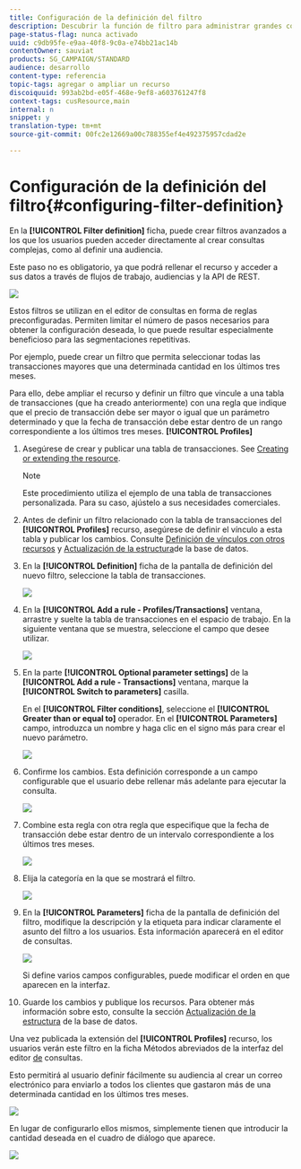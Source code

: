 ```yaml
---
title: Configuración de la definición del filtro
description: Descubrir la función de filtro para administrar grandes conjuntos de datos.
page-status-flag: nunca activado
uuid: c9db95fe-e9aa-40f8-9c0a-e74bb21ac14b
contentOwner: sauviat
products: SG_CAMPAIGN/STANDARD
audience: desarrollo
content-type: referencia
topic-tags: agregar o ampliar un recurso
discoiquuid: 993ab2bd-e05f-468e-9ef8-a603761247f8
context-tags: cusResource,main
internal: n
snippet: y
translation-type: tm+mt
source-git-commit: 00fc2e12669a00c788355ef4e492375957cdad2e

---
```



# Configuración de la definición del filtro{#configuring-filter-definition}

En la **[!UICONTROL Filter definition]** ficha, puede crear filtros avanzados a los que los usuarios pueden acceder directamente al crear consultas complejas, como al definir una audiencia.

Este paso no es obligatorio, ya que podrá rellenar el recurso y acceder a sus datos a través de flujos de trabajo, audiencias y la API de REST.

![](assets/custom_resource_filter-definition.png)

Estos filtros se utilizan en el editor de consultas en forma de reglas preconfiguradas. Permiten limitar el número de pasos necesarios para obtener la configuración deseada, lo que puede resultar especialmente beneficioso para las segmentaciones repetitivas.

Por ejemplo, puede crear un filtro que permita seleccionar todas las transacciones mayores que una determinada cantidad en los últimos tres meses.

Para ello, debe ampliar el recurso y definir un filtro que vincule a una tabla de transacciones (que ha creado anteriormente) con una regla que indique que el precio de transacción debe ser mayor o igual que un parámetro determinado y que la fecha de transacción debe estar dentro de un rango correspondiente a los últimos tres meses. **[!UICONTROL Profiles]**

1. Asegúrese de crear y publicar una tabla de transacciones. See [Creating or extending the resource](../../developing/using/creating-or-extending-the-resource.md).

   >[!NOTE]
   >
   >Este procedimiento utiliza el ejemplo de una tabla de transacciones personalizada. Para su caso, ajústelo a sus necesidades comerciales.

1. Antes de definir un filtro relacionado con la tabla de transacciones del **[!UICONTROL Profiles]** recurso, asegúrese de definir el vínculo a esta tabla y publicar los cambios. Consulte [Definición de vínculos con otros recursos](../../developing/using/configuring-the-resource-s-data-structure.md#defining-links-with-other-resources) y [Actualización de la estructura](../../developing/using/updating-the-database-structure.md)de la base de datos.
1. En la **[!UICONTROL Definition]** ficha de la pantalla de definición del nuevo filtro, seleccione la tabla de transacciones.

   ![](assets/custom_resource_filter-definition_example-empty.png)

1. En la **[!UICONTROL Add a rule - Profiles/Transactions]** ventana, arrastre y suelte la tabla de transacciones en el espacio de trabajo. En la siguiente ventana que se muestra, seleccione el campo que desee utilizar.

   ![](assets/custom_resource_filter-definition_example-field.png)

1. En la parte **[!UICONTROL Optional parameter settings]** de la **[!UICONTROL Add a rule - Transactions]** ventana, marque la **[!UICONTROL Switch to parameters]** casilla.

   En el **[!UICONTROL Filter conditions]**, seleccione el **[!UICONTROL Greater than or equal to]** operador. En el **[!UICONTROL Parameters]** campo, introduzca un nombre y haga clic en el signo más para crear el nuevo parámetro.

   ![](assets/custom_resource_filter-definition_example-parameter.png)

1. Confirme los cambios. Esta definición corresponde a un campo configurable que el usuario debe rellenar más adelante para ejecutar la consulta.

   ![](assets/custom_resource_filter-definition_ex_edit-rule.png)

1. Combine esta regla con otra regla que especifique que la fecha de transacción debe estar dentro de un intervalo correspondiente a los últimos tres meses.

   ![](assets/custom_resource_filter-definition_example.png)

1. Elija la categoría en la que se mostrará el filtro.

   ![](assets/custom_resource_filter-definition_category.png)

1. En la **[!UICONTROL Parameters]** ficha de la pantalla de definición del filtro, modifique la descripción y la etiqueta para indicar claramente el asunto del filtro a los usuarios. Esta información aparecerá en el editor de consultas.

   ![](assets/custom_resource_filter-definition_parameters.png)

   Si define varios campos configurables, puede modificar el orden en que aparecen en la interfaz.

1. Guarde los cambios y publique los recursos. Para obtener más información sobre esto, consulte la sección [Actualización de la estructura](../../developing/using/updating-the-database-structure.md) de la base de datos.

Una vez publicada la extensión del **[!UICONTROL Profiles]** recurso, los usuarios verán este filtro en la ficha Métodos abreviados de la interfaz del editor [de](../../automating/using/editing-queries.md) consultas.

Esto permitirá al usuario definir fácilmente su audiencia al crear un correo electrónico para enviarlo a todos los clientes que gastaron más de una determinada cantidad en los últimos tres meses.

![](assets/custom_resource_filter-definition_email-audience.png)

En lugar de configurarlo ellos mismos, simplemente tienen que introducir la cantidad deseada en el cuadro de diálogo que aparece.

![](assets/custom_resource_filter-definition_email-audience_filter.png)

